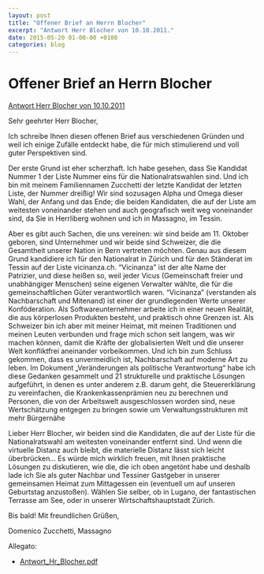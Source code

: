 ```yaml
---
layout: post
title: "Offener Brief an Herrn Blocher"
excerpt: "Antwort Herr Blocher von 10.10.2011."
date: 2015-05-20 01-00-00 +0100
categories: blog
---
```


# Offener Brief an Herrn Blocher

[Antwort Herr Blocher von 10.10.2011](/files/Antwort%5FHr%5FBlocher.pdf)

Sehr geehrter Herr Blocher,

Ich schreibe Ihnen diesen offenen Brief aus verschiedenen Gründen und weil ich
einige Zufälle entdeckt habe, die für mich stimulierend und voll guter
Perspektiven sind.

Der erste Grund ist eher scherzhaft. Ich habe gesehen, dass Sie Kandidat Nummer
1 der Liste Nummer eins für die Nationalratswahlen sind. Und ich bin mit meinem
Familiennamen Zucchetti der letzte Kandidat der letzten Liste, der Nummer
dreißig! Wir sind sozusagen Alpha und Omega dieser Wahl, der Anfang und das
Ende; die beiden Kandidaten, die auf der Liste am weitesten voneinander stehen
und auch geografisch weit weg voneinander sind, da Sie in Herrliberg wohnen und
ich in Massagno, im Tessin.

Aber es gibt auch Sachen, die uns vereinen: wir sind beide am 11\. Oktober
geboren, sind Unternehmer und wir beide sind Schweizer, die die Gesamtheit
unserer Nation in Bern vertreten möchten. Genau aus diesem Grund kandidiere ich
für den Nationalrat in Zürich und für den Ständerat im Tessin auf der Liste
vicinanza.ch. “Vicinanza” ist der alte Name der Patrizier, und diese heißen so,
weil jeder Vicus (Gemeinschaft freier und unabhängiger Menschen) seine eigenen
Verwalter wählte, die für die gemeinschaftlichen Güter verantwortlich waren.
“Vicinanza” (verstanden als Nachbarschaft und Mitenand) ist einer der
grundlegenden Werte unserer Konföderation. Als Softwareunternehmer arbeite ich
in einer neuen Realität, die aus körperlosen Produkten besteht, und praktisch
ohne Grenzen ist. Als Schweizer bin ich aber mit meiner Heimat, mit meinen
Traditionen und meinen Leuten verbunden und frage mich schon seit langem, was
wir machen können, damit die Kräfte der globalisierten Welt und die unserer Welt
konfliktfrei aneinander vorbeikommen. Und ich bin zum Schluss gekommen, dass es
unvermeidlich ist, Nachbarschaft auf moderne Art zu leben. Im Dokument
„Veränderungen als politische Verantwortung“ habe ich diese Gedanken gesammelt
und 21 strukturelle und praktische Lösungen aufgeführt, in denen es unter
anderem z.B. darum geht, die Steuererklärung zu vereinfachen, die
Krankenkassenprämien neu zu berechnen und Personen, die von der Arbeitswelt
ausgeschlossen worden sind, neue Wertschätzung entgegen zu bringen sowie um
Verwaltungsstrukturen mit mehr Bürgernähe

Lieber Herr Blocher, wir beiden sind die Kandidaten, die auf der Liste für die
Nationalratswahl am weitesten voneinander entfernt sind. Und wenn die virtuelle
Distanz auch bleibt, die materielle Distanz lässt sich leicht überbrücken... Es
würde mich wirklich freuen, mit Ihnen praktische Lösungen zu diskutieren, wie
die, die ich oben angetönt habe und deshalb lade ich Sie als guter Nachbar und
Tessiner Gastgeber in unserer gemeinsamen Heimat zum Mittagessen ein (eventuell
um auf unseren Geburtstag anzustoßen). Wählen Sie selber, ob in Lugano, der
fantastischen Terrasse am See, oder in unserer Wirtschaftshauptstadt Zürich.

Bis bald! Mit freundlichen Grüßen,

Domenico Zucchetti, Massagno

Allegato:

- [Antwort_Hr_Blocher.pdf](/files/Antwort%5FHr%5FBlocher.pdf)
